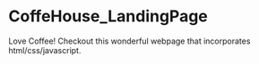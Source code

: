 # CoffeHouse_LandingPage
Love Coffee! Checkout this wonderful webpage that incorporates html/css/javascript. 
